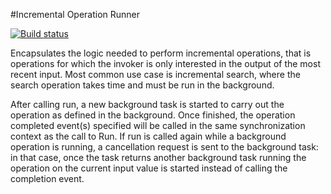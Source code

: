 #Incremental Operation Runner

[![Build status](https://ci.appveyor.com/api/projects/status/ioj46pcr3n40xpt4/branch/master?svg=true)](https://ci.appveyor.com/project/Aftnet/incrementaloperationrunner/branch/master)

Encapsulates the logic needed to perform incremental operations, that is operations for which the invoker is only interested in the output of the most recent input.
Most common use case is incremental search, where the search operation takes time and must be run in the background.

After calling run, a new background task is started to carry out the operation as defined in the background.
Once finished, the operation completed event(s) specified will be called in the same synchronization context as the call to Run.
If run is called again while a background operation is running, a cancellation request is sent to the background task:
in that case, once the task returns another background task running the operation on the current input value is started instead of calling the completion event.
